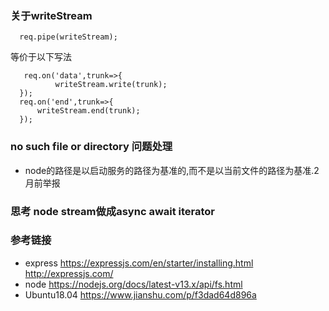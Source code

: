 
### 关于writeStream
 ```
   req.pipe(writeStream);

 ```
 等价于以下写法
  ```
     req.on('data',trunk=>{
            writeStream.write(trunk);
    });
    req.on('end',trunk=>{
        writeStream.end(trunk);
    });
 ```
###  no such file or directory 问题处理
- node的路径是以启动服务的路径为基准的,而不是以当前文件的路径为基准.2月前举报


### 思考 node stream做成async await iterator 

### 参考链接

- express
https://expressjs.com/en/starter/installing.html
http://expressjs.com/
- node
https://nodejs.org/docs/latest-v13.x/api/fs.html
- Ubuntu18.04  https://www.jianshu.com/p/f3dad64d896a
